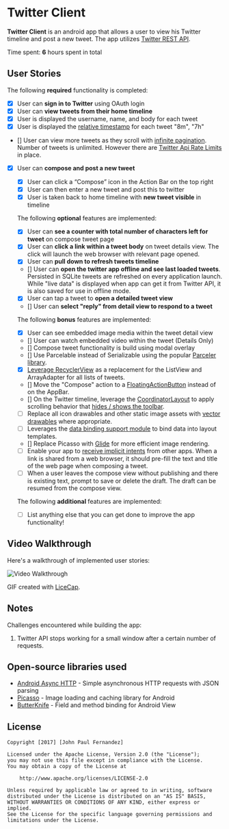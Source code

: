 # Twitter Client

**Twitter Client** is an android app that allows a user to view his Twitter timeline and post a new tweet. The app utilizes [Twitter REST API](https://dev.twitter.com/rest/public).

Time spent: **6** hours spent in total

## User Stories

The following **required** functionality is completed:

* [x]	User can **sign in to Twitter** using OAuth login
* [x]	User can **view tweets from their home timeline**
  * [x] User is displayed the username, name, and body for each tweet
  * [x] User is displayed the [relative timestamp](https://gist.github.com/nesquena/f786232f5ef72f6e10a7) for each tweet "8m", "7h"
  * [] User can view more tweets as they scroll with [infinite pagination](http://guides.codepath.com/android/Endless-Scrolling-with-AdapterViews-and-RecyclerView). Number of tweets is unlimited.
    However there are [Twitter Api Rate Limits](https://dev.twitter.com/rest/public/rate-limiting) in place.
* [x] User can **compose and post a new tweet**
  * [x] User can click a “Compose” icon in the Action Bar on the top right
  * [x] User can then enter a new tweet and post this to twitter
  * [x] User is taken back to home timeline with **new tweet visible** in timeline

  The following **optional** features are implemented:

  * [x] User can **see a counter with total number of characters left for tweet** on compose tweet page
  * [x] User can **click a link within a tweet body** on tweet details view. The click will launch the web browser with relevant page opened.
  * [x] User can **pull down to refresh tweets timeline**
  * [] User can **open the twitter app offline and see last loaded tweets**. Persisted in SQLite tweets are refreshed on every application launch. While "live data" is displayed when app can get it from Twitter API, it is also saved for use in offline mode.
  * [x] User can tap a tweet to **open a detailed tweet view**
  * [] User can **select "reply" from detail view to respond to a tweet**

  The following **bonus** features are implemented:

  * [x] User can see embedded image media within the tweet detail view
  * [] User can watch embedded video within the tweet (Details Only)
  * [] Compose tweet functionality is build using modal overlay
  * [] Use Parcelable instead of Serializable using the popular [Parceler library](http://guides.codepath.com/android/Using-Parceler).
  * [x] [Leverage RecyclerView](http://guides.codepath.com/android/Using-the-RecyclerView) as a replacement for the ListView and ArrayAdapter for all lists of tweets.
  * [] Move the "Compose" action to a [FloatingActionButton](https://github.com/codepath/android_guides/wiki/Floating-Action-Buttons) instead of on the AppBar.
  * [] On the Twitter timeline, leverage the [CoordinatorLayout](http://guides.codepath.com/android/Handling-Scrolls-with-CoordinatorLayout#responding-to-scroll-events) to apply scrolling behavior that [hides / shows the toolbar](http://guides.codepath.com/android/Using-the-App-ToolBar#reacting-to-scroll).
  * [ ] Replace all icon drawables and other static image assets with [vector drawables](http://guides.codepath.com/android/Drawables#vector-drawables) where appropriate.
  * [ ] Leverages the [data binding support module](http://guides.codepath.com/android/Applying-Data-Binding-for-Views) to bind data into layout templates.
  * [] Replace Picasso with [Glide](http://inthecheesefactory.com/blog/get-to-know-glide-recommended-by-google/en) for more efficient image rendering.
  * [ ] Enable your app to [receive implicit intents](http://guides.codepath.com/android/Using-Intents-to-Create-Flows#receiving-implicit-intents) from other apps.  When a link is shared from a web browser, it should pre-fill the text and title of the web page when composing a tweet.
  * [ ] When a user leaves the compose view without publishing and there is existing text, prompt to save or delete the draft.  The draft can be resumed from the compose view.

  The following **additional** features are implemented:

  * [ ] List anything else that you can get done to improve the app functionality!

## Video Walkthrough

Here's a walkthrough of implemented user stories:

<img src='http://i.imgur.com/7ex8cpi.gif' title='Video Walkthrough' width='' alt='Video Walkthrough' />

GIF created with [LiceCap](http://www.cockos.com/licecap/).

## Notes

Challenges encountered while building the app:
1. Twitter API stops working for a small window after a certain number of requests. 

## Open-source libraries used

- [Android Async HTTP](https://github.com/loopj/android-async-http) - Simple asynchronous HTTP requests with JSON parsing
- [Picasso](http://square.github.io/picasso/) - Image loading and caching library for Android
- [ButterKnife](http://jakewharton.github.io/butterknife/) - Field and method binding for Android View

## License

    Copyright [2017] [John Paul Fernandez]

    Licensed under the Apache License, Version 2.0 (the "License");
    you may not use this file except in compliance with the License.
    You may obtain a copy of the License at

        http://www.apache.org/licenses/LICENSE-2.0

    Unless required by applicable law or agreed to in writing, software
    distributed under the License is distributed on an "AS IS" BASIS,
    WITHOUT WARRANTIES OR CONDITIONS OF ANY KIND, either express or implied.
    See the License for the specific language governing permissions and
    limitations under the License.
